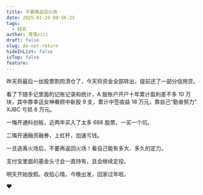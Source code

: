 ```yaml
---
title: 不要再返回火场
date: 2025-01-24 09:56:23
tags:
  - 投资
author: 落落vici
draft: false
slug: do-not-return
hideInList: false
isTop: false
feature:
---
```

昨天将最后一丝股票割肉清仓了，今天将资金全部转出，提前还了一部分信用贷。

看了下随手记里面的记账记录和统计，A 股账户开户十年累计盈利差不多 10 万块，其中靠幸运女神眷顾中新股 9 支，累计中签收益 18 万元，靠自己“勤奋努力” XJBC 亏损 8 万元。

一悔开通科创板，近两年买入了太多 688 股票，一买一个坑。

二悔开通融资融券，上杠杆，加速亏钱。

一旦逃离火场后，不要再返回火场！看自己能有多大、多久的定力。

支付宝里面的基金头寸会一直持有，且会继续定投。

明天开始放假。收拾心情，今晚出发，回家过年啦。

❤